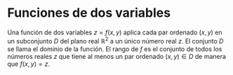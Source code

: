 # Funciones de dos variables

Una función de dos variables  $z=f(x,y)$ aplica cada par ordenado  $(x,y)$ en un subconjunto  $D$
del plano real  $\mathbb{R}^2$ a un único número real  $z$. El conjunto  $D$ se llama el dominio de la función. El rango de  $f$ es el conjunto de todos los números reales  $z$ que tiene al menos un par ordenado  $(x,y)∈D$ de manera que  $f(x,y)=z$.  



